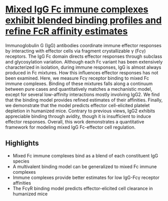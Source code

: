 # [Mixed IgG Fc immune complexes exhibit blended binding profiles and refine FcR affinity estimates](https://www.cell.com/cell-reports/fulltext/S2211-1247(23)00745-3)

Immunoglobulin G (IgG) antibodies coordinate immune effector responses by interacting with effector cells via fragment crystallizable γ (Fcγ) receptors. The IgG Fc domain directs effector responses through subclass and glycosylation variation. Although each Fc variant has been extensively characterized in isolation, during immune responses, IgG is almost always produced in Fc mixtures. How this influences effector responses has not been examined. Here, we measure Fcγ receptor binding to mixed Fc immune complexes. Binding of these mixtures falls along a continuum between pure cases and quantitatively matches a mechanistic model, except for several low-affinity interactions mostly involving IgG2. We find that the binding model provides refined estimates of their affinities. Finally, we demonstrate that the model predicts effector cell-elicited platelet depletion in humanized mice. Contrary to previous views, IgG2 exhibits appreciable binding through avidity, though it is insufficient to induce effector responses. Overall, this work demonstrates a quantitative framework for modeling mixed IgG Fc-effector cell regulation.

## Highlights

- Mixed Fc immune complexes bind as a blend of each constituent IgG species
- A multivalent binding model can be generalized to mixed Fc immune complexes
- Immune complexes provide better estimates for low IgG-Fcγ receptor affinities
- The FcγR binding model predicts effector-elicited cell clearance in humanized mice
